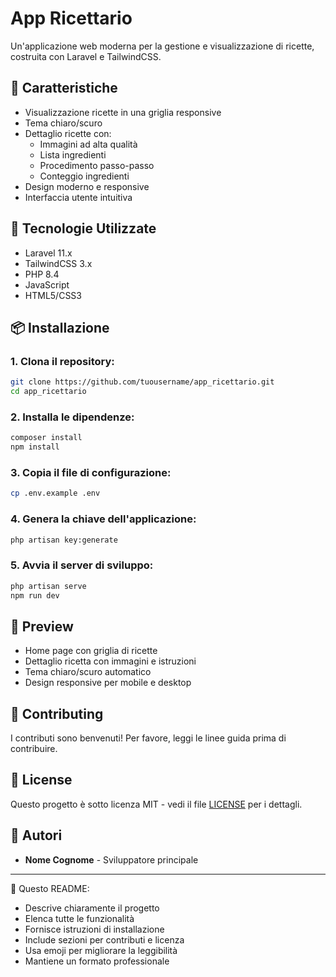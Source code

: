 # App Ricettario

Un'applicazione web moderna per la gestione e visualizzazione di ricette, costruita con Laravel e TailwindCSS.

## 🍳 Caratteristiche

- Visualizzazione ricette in una griglia responsive
- Tema chiaro/scuro
- Dettaglio ricette con:
  - Immagini ad alta qualità
  - Lista ingredienti
  - Procedimento passo-passo
  - Conteggio ingredienti
- Design moderno e responsive
- Interfaccia utente intuitiva

## 🚀 Tecnologie Utilizzate

- Laravel 11.x
- TailwindCSS 3.x
- PHP 8.4
- JavaScript
- HTML5/CSS3

## 📦 Installazione

### 1. Clona il repository:
```bash
git clone https://github.com/tuousername/app_ricettario.git
cd app_ricettario
```

### 2. Installa le dipendenze:
```bash
composer install
npm install
```

### 3. Copia il file di configurazione:
```bash
cp .env.example .env
```

### 4. Genera la chiave dell'applicazione:
```bash
php artisan key:generate
```

### 5. Avvia il server di sviluppo:
```sh
php artisan serve
npm run dev
```

## 🎨 Preview
- Home page con griglia di ricette
- Dettaglio ricetta con immagini e istruzioni
- Tema chiaro/scuro automatico
- Design responsive per mobile e desktop

## 🤝 Contributing
I contributi sono benvenuti! Per favore, leggi le linee guida prima di contribuire.

## 📝 License
Questo progetto è sotto licenza MIT - vedi il file [LICENSE](LICENSE) per i dettagli.

## 👥 Autori
- **Nome Cognome** - Sviluppatore principale

---

📌 Questo README:
- Descrive chiaramente il progetto
- Elenca tutte le funzionalità
- Fornisce istruzioni di installazione
- Include sezioni per contributi e licenza
- Usa emoji per migliorare la leggibilità
- Mantiene un formato professionale
